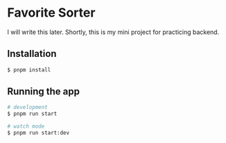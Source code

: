 # Favorite Sorter

I will write this later. Shortly, this is my mini project for practicing backend.

## Installation

```bash
$ pnpm install
```

## Running the app

```bash
# development
$ pnpm run start

# watch mode
$ pnpm run start:dev